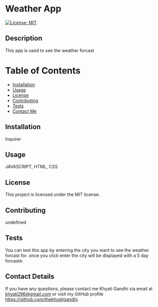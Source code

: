 
# Weather App
[![License: MIT](https://img.shields.io/badge/License-MIT-yellow.svg)](https://opensource.org/licenses/MIT)

## Description
This app is used to see the weather forcast

# Table of Contents 
* [Installation](#Installation)
* [Usage](#Usage)
* [License](#License)
* [Contributing](#Contributing)
* [Tests](#Tests)
* [Contact Me](#Contact-Details)
    
## Installation
Inquirer 

## Usage
JAVASCRIPT, HTML, CSS

## License 
This project is licensed under the MIT license.


## Contributing 
undefined

## Tests
You can test this app by entering the city you want to see the weather forcast for. once you click enter the city will be displayed with a 5 day forcaste.

## Contact Details 
If you have any questions, please contact me Khyati Gandhi via email at khyati296@gmail.com or visit my GitHub profile https://github.com/thekhyatigandhi.
